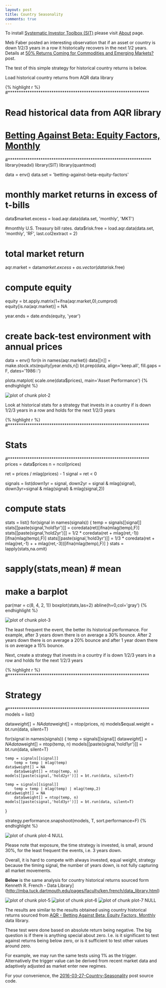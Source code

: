 ```yaml
---
layout: post
title: Country Seasonality
comments: true
---
```

To install [Systematic Investor Toolbox (SIT)](https://github.com/systematicinvestor/SIT) please visit [About](/about) page.




Meb Faber posted an interesting observation that if an asset or country is down 1/2/3 years in a row
it historically recovers in the next 1/2 years. Details at
[50% Returns Coming for Commodities and Emerging Markets?](http://mebfaber.com/2016/04/21/50-returns-coming-commodities-emerging-markets/)
post.

The test of this simple strategy for historical country returns is below.

Load historical country returns from AQR data library



{% highlight r %}
#*****************************************************************
# Read historical data from AQR library
# [Betting Against Beta: Equity Factors, Monthly](https://www.aqr.com/library/data-sets/betting-against-beta-equity-factors-monthly)
#******************************************************************
library(readxl)
library(SIT)
library(quantmod)

data = env()
data.set = 'betting-against-beta-equity-factors'

# monthly market returns in excess of t-bills
data$market.excess = load.aqr.data(data.set, 'monthly', 'MKT')

#monthly U.S. Treasury bill rates.
data$risk.free = load.aqr.data(data.set, 'monthly', 'RF', last.col2extract = 2)

# total market return
aqr.market = data$market.excess + as.vector(data$risk.free)

# compute equity 
equity = bt.apply.matrix(1+ifna(aqr.market,0),cumprod)
	equity[is.na(aqr.market)] = NA
	
year.ends = date.ends(equity, 'year')	

# create back-test environment with annual prices 
data = env()
for(n in names(aqr.market))
	data[[n]] = make.stock.xts(equity[year.ends,n])
bt.prep(data, align='keep.all', fill.gaps = F, dates='1986::')

plota.matplot( scale.one(data$prices), main='Asset Performance')
{% endhighlight %}

![plot of chunk plot-2](/public/images/2016-03-27-Country-Seasonality/plot-2-1.png) 


Look at historical stats for a strategy that invests in a country if is down 1/2/3 years in a row
and holds for the next 1/2/3 years



{% highlight r %}
#*****************************************************************
# Stats
#*****************************************************************
prices = data$prices
	n = ncol(prices)

ret = prices / mlag(prices) - 1
signal = ret < 0

signals = list(down1yr = signal, down2yr = signal & mlag(signal), down3yr=signal & mlag(signal) & mlag(signal,2))

# compute stats
stats = list()
for(signal in names(signals)) {
	temp = signals[[signal]]
	stats[[paste(signal,'hold1yr')]] = coredata(ret)[ifna(mlag(temp),F)]
	stats[[paste(signal,'hold2yr')]] = 1/2 * coredata(ret + mlag(ret,-1))[ifna(mlag(temp),F)]
	stats[[paste(signal,'hold3yr')]] = 1/3 * coredata(ret + mlag(ret,-1) + + mlag(ret,-3))[ifna(mlag(temp),F)]
}
stats = lapply(stats,na.omit)
# sapply(stats,mean) # mean

# make a barplot
par(mar = c(8, 4, 2, 1))
boxplot(stats,las=2)
	abline(h=0,col='gray')
{% endhighlight %}

![plot of chunk plot-3](/public/images/2016-03-27-Country-Seasonality/plot-3-1.png) 


The least frequent the event, the better its historical performance.
For example, after 3 years down there is on average a 30% bounce.
After 2 years down there is on average  a 20% bounce and 
after 1 year down there is on average a 15% bounce.

Next, create a strategy that invests in a country if is down 1/2/3 years in a row
and holds for the next 1/2/3 years



{% highlight r %}
#*****************************************************************
# Strategy
#*****************************************************************
models = list()

data$weight[] = NA
	data$weight[] = ntop(prices, n)
models$equal.weight = bt.run(data, silent=T)

for(signal in names(signals)) {
	temp = signals[[signal]]
	data$weight[] = NA
		data$weight[] = ntop(temp, n)
	models[[paste(signal,'hold1yr')]] = bt.run(data, silent=T)
	
	temp = signals[[signal]]
		temp = temp | mlag(temp)
	data$weight[] = NA
		data$weight[] = ntop(temp, n)
	models[[paste(signal,'hold2yr')]] = bt.run(data, silent=T)
	
	temp = signals[[signal]]
		temp = temp | mlag(temp) | mlag(temp,2)
	data$weight[] = NA
		data$weight[] = ntop(temp, n)
	models[[paste(signal,'hold3yr')]] = bt.run(data, silent=T)
}

strategy.performance.snapshoot(models, T, sort.performance=F)
{% endhighlight %}

![plot of chunk plot-4](/public/images/2016-03-27-Country-Seasonality/plot-4-1.png) NULL


Please note that exposure, the time strategy is invested, is small, around 30%, for 
the least frequent the events, i.e. 3 years down.

Overall, it is hard to compete with always invested, equal weight, strategy because
the timing signal, the number of years down, is not fully capturing all market movements.

**Below** is the same analysis for country historical returns sourced form 
Kenneth R. French - Data Library](http://mba.tuck.dartmouth.edu/pages/faculty/ken.french/data_library.html)


![plot of chunk plot-5](/public/images/2016-03-27-Country-Seasonality/plot-5-1.png) 
![plot of chunk plot-6](/public/images/2016-03-27-Country-Seasonality/plot-6-1.png) 
![plot of chunk plot-7](/public/images/2016-03-27-Country-Seasonality/plot-7-1.png) NULL


The results are similar to the results obtained using country historical returns sourced from
[AQR - Betting Against Beta: Equity Factors, Monthly](https://www.aqr.com/library/data-sets/betting-against-beta-equity-factors-monthly)
data library.

These test were done based on absolute return being negative. 
The big question is if there is anything special about zero.
I.e. is it significant to test against returns being below zero,
or is it sufficient to test other values around zero.

For example, we may run the same tests using 1% as the trigger.
Alternatively the trigger value can be derived from recent market data
and adaptively adjusted as market enter new regimes.
 




For your convenience, the [2016-03-27-Country-Seasonality](https://github.com/systematicinvestor/systematicinvestor.github.io/blob/master/rposts/2016-03-27-Country-Seasonality.r) post source code.

